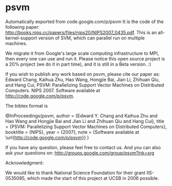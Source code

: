 # psvm
Automatically exported from code.google.com/p/psvm
It is the code of the following paper: http://books.nips.cc/papers/files/nips20/NIPS2007_0435.pdf. This is an all-kernel-support version of SVM, which can parallel run on multiple machines.

We migrate it from Google's large scale computing infrastructure to MPI, then every one can use and run it. Please notice this open source project is a 20% project (we do it in part time), and it is still in a Beta version. :)

If you wish to publish any work based on psvm, please cite our paper as: Edward Chang, Kaihua Zhu, Hao Wang, Hongjie Bai, Jian Li, Zhihuan Qiu, and Hang Cui, PSVM: Parallelizing Support Vector Machines on Distributed Computers. NIPS 2007. Software available at http://code.google.com/p/psvm.

The bibtex format is

@InProceedings{psvm,
  author =   {Edward Y. Chang and Kaihua Zhu and Hao Wang and Hongjie Bai and Jian Li and Zhihuan Qiu and Hang Cui},
  title =    {PSVM: Parallelizing Support Vector Machines on Distributed Computers},
  booktitle =    {NIPS},
  year =     {2007},
  note = {Software available at \url{http://code.google.com/p/psvm}}
}

If you have any question, please feel free to contact us. And you can also ask your questions on: http://groups.google.com/group/psvm?lnk=srg

Acknowledgment:

We would like to thank National Science Foundation for their grant IIS-0535085, which made the start of this project at UCSB in 2006 possible. 
